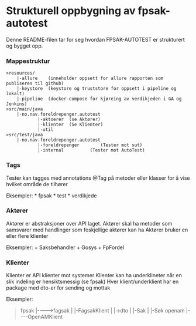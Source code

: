 # Strukturell oppbygning av fpsak-autotest
Denne README-filen tar for seg hvordan FPSAK-AUTOTEST er strukturert og bygget opp. 

###  Mappestruktur
```
>resources/
	|-allure    (inneholder oppsett for allure rapporten som publiseres til github)
	|-keystore  (keystore og truststore for oppsett i pipeline og lokalt)	
	|-pipeline  (docker-compose for kjøreing av verdikjeden i GA og Jenkins)
>src/main/java
	|-no.nav.foreldrepenger.autotest
			|-aktoerer  (se Aktører)
			|-klienter  (Se Klienter)
			|-util		
>src/test/java
	|-no.nav.foreldrepenger.autotest
			|-foreldrepenger        (Tester mot sut)
			|-internal	        (Tester mot AutoTest)
```
### Tags

Tester kan tagges med annotations @Tag på metoder eller klasser for å vise hvilket område de tilhører

Eksempler:
	* fpsak
	* test
	* verdikjede

### Aktører

Aktører er abstraksjoner over API laget. Aktører skal ha metoder som samsvarer med handlinger som foskjellige aktører kan ha
Aktører bruker en eller flere klienter

Eksempler:
	+ Saksbehandler
	+ Gosys
	+ FpFordel
	
### Klienter

Klienter er API klienter mot systemer
Klienter kan ha underklineter når en slik indeling er hensiktsmessig (se fpsak)
Hver klient/underklient har en package med dto-er for sending og mottak

Eksempler:

>fpsak
|---->fagsak
|		|-FagsakKlient
|		|->dto
|			|-Sak
|			|-Søk
>openam
|----OpenAMKlient
